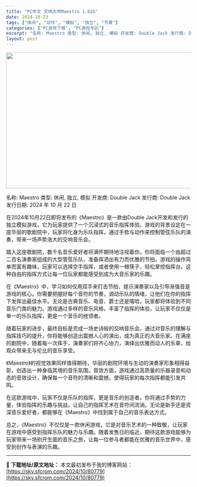```yaml
---
title: "PC中文 交响大师Maestro 1.62G"
date: 2024-10-23
tags: ["休闲", "动作", "模拟", "独立", "节奏"]
categories: ["PC游戏下载", "PC游戏专区"]
excerpt: "名称: Maestro 类型: 休闲, 独立, 模拟 开发商: Double Jack 发行商: Double Jack 发行日期: 2024 年 10 月 22 日 在2024年10月22日即将发布的《Maestro》是一款由Double Jack开发和发行的独立模拟游戏，它为玩家提供了一个沉浸式&hellip;"
layout: post
---
```


<img class="aligncenter size-full wp-image-80780" src="https://sky.sfcrom.com/wp-content/uploads/2024/10/2024102310042214.webp" alt="" width="660" height="370" />

名称: Maestro
类型: 休闲, 独立, 模拟
开发商: Double Jack
发行商: Double Jack
发行日期: 2024 年 10 月 22 日

在2024年10月22日即将发布的《Maestro》是一款由Double Jack开发和发行的独立模拟游戏，它为玩家提供了一个沉浸式的音乐指挥体验。游戏的背景设定在一座华丽的歌剧院中，玩家将化身为乐队指挥，通过手势与动作来控制管弦乐队的演奏，带来一场声势浩大的交响音乐会。

踏入这座歌剧院，数千名音乐爱好者将满怀期待地注视着你。你将面临一个由超过二百名演奏家组成的大型管弦乐队，准备挥洒出有力而优雅的节拍。游戏的操作简单而富有趣味，玩家可以选择空手指挥，或者使用一根筷子，轻松掌控指挥台。这种自由的指挥方式让每一位玩家都能感受到成为大音乐家的乐趣。

在《Maestro》中，学习如何仅用双手来打击节拍、提示演奏家以及引导渐强音是游戏的核心。你需要把握好每个音符的节奏，调动乐队的情绪，让他们在你的指挥下发挥出最佳水平。无论是古典音乐、电音、爵士还是嘻哈，玩家都将体验到不同音乐门类的魅力。游戏通过多样的音乐风格，丰富了指挥的体验，让玩家不仅仅是单一的乐队指挥，更是一个音乐的统领者。

随着玩家的进步，最终目标是完成一场史诗般的交响音乐会。通过对音乐的理解与指挥技巧的提升，你将能够创造出震撼人心的演出，成为真正的大音乐家。在满座的剧院中，随着每一次挥手，演奏家们将齐心协力，演绎出优雅而动人的乐章，给观众带来无与伦比的音乐享受。

《Maestro》的视觉效果同样值得期待，华丽的剧院环境与生动的演奏家形象相得益彰，创造出一种身临其境的音乐氛围。音效方面，游戏通过高质量的乐器录音和动态的音效设计，确保每一个音符的清晰和震撼，使得玩家的每次指挥都能引发共鸣。

在这款游戏中，玩家不仅是乐队的指挥，更是音乐的创造者。你将通过手势的力量，体验指挥的乐趣与挑战，让自己的指挥艺术在音符间流淌。无论是新手还是资深音乐爱好者，都能够在《Maestro》中找到属于自己的音乐表达方式。

总之，《Maestro》不仅仅是一款休闲游戏，它是对音乐艺术的一种致敬，让玩家在游戏中感受到指挥乐队的魅力与乐趣。随着发售日的临近，期待这款游戏能够为玩家带来一场别开生面的音乐之旅，让每一位参与者都能在优雅的音乐世界中，感受到创作与表演的乐趣。

---
📖 **下载地址/原文地址：** 本文最初发布于我的博客网站：[https://sky.sfcrom.com/2024/10/80779](https://sky.sfcrom.com/2024/10/80779)
